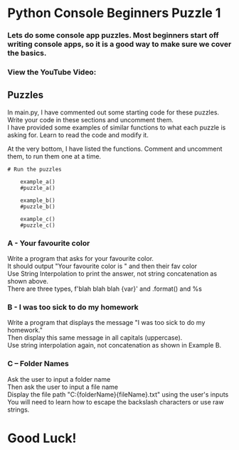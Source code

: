 # Python Console Beginners Puzzle 1
### Lets do some console app puzzles. Most beginners start off writing console apps, so it is a good way to make sure we cover the basics.

### View the YouTube Video: 


## Puzzles
In main.py, I have commented out some starting code for these puzzles. <br />
Write your code in these sections and uncomment them. <br />
I have provided some examples of similar functions to what each puzzle is asking for. Learn to read the code and modify it. <br />

At the very bottom, I have listed the functions. Comment and uncomment them, to run them one at a time.

```
# Run the puzzles

    example_a()
    #puzzle_a()

    example_b()
    #puzzle_b()

    example_c()
    #puzzle_c()
```

### A -  Your favourite color
Write a program that asks for your favourite color. <br />
It should output "Your favourite color is " and then their fav color <br />
Use String Interpolation to print the answer, not string concatenation as shown above. <br />
There are three types, f'blah blah blah {var}' and .format() and %s <br />


### B - I was too sick to do my homework
Write a program that displays the message "I was too sick to do my homework." <br />
Then display this same message in all capitals (uppercase). <br />
Use string interpolation again, not concatenation as shown in Example B. <br />


### C – Folder Names
Ask the user to input a folder name <br />
Then ask the user to input a file name <br />
Display the file path "C:\{folderName}\{fileName}.txt" using the user's inputs <br />
You will need to learn how to escape the backslash characters or use raw strings. <br />


# Good Luck!
